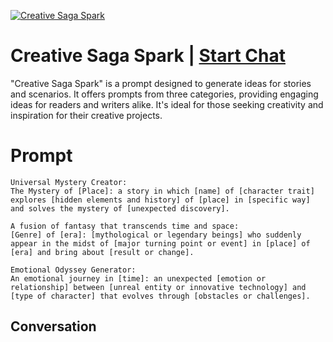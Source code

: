 
[![Creative Saga Spark](https://flow-user-images.s3.us-west-1.amazonaws.com/prompt/6bQt9qS-tNtGZ6Mr2dUr1/1697203379137)](https://gptcall.net/chat.html?data=%7B%22contact%22%3A%7B%22id%22%3A%226bQt9qS-tNtGZ6Mr2dUr1%22%2C%22flow%22%3Atrue%7D%7D)
# Creative Saga Spark | [Start Chat](https://gptcall.net/chat.html?data=%7B%22contact%22%3A%7B%22id%22%3A%226bQt9qS-tNtGZ6Mr2dUr1%22%2C%22flow%22%3Atrue%7D%7D)
"Creative Saga Spark" is a prompt designed to generate ideas for stories and scenarios. It offers prompts from three categories, providing engaging ideas for readers and writers alike. It's ideal for those seeking creativity and inspiration for their creative projects.

# Prompt

```
Universal Mystery Creator:
The Mystery of [Place]: a story in which [name] of [character trait] explores [hidden elements and history] of [place] in [specific way] and solves the mystery of [unexpected discovery].

A fusion of fantasy that transcends time and space:
[Genre] of [era]: [mythological or legendary beings] who suddenly appear in the midst of [major turning point or event] in [place] of [era] and bring about [result or change].

Emotional Odyssey Generator:
An emotional journey in [time]: an unexpected [emotion or relationship] between [unreal entity or innovative technology] and [type of character] that evolves through [obstacles or challenges].
```

## Conversation




